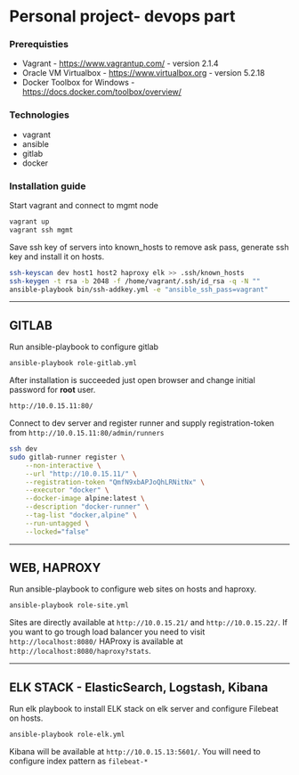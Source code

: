 # Personal project- devops part
### Prerequisties
- Vagrant - https://www.vagrantup.com/ - version 2.1.4
- Oracle VM Virtualbox - https://www.virtualbox.org - version 5.2.18
- Docker Toolbox for Windows - https://docs.docker.com/toolbox/overview/

### Technologies
- vagrant
- ansible
- gitlab
- docker

### Installation guide
Start vagrant and connect to mgmt node
```sh
vagrant up
vagrant ssh mgmt
```

Save ssh key of servers into known_hosts to remove ask pass, generate ssh key and install it on hosts.
```sh
ssh-keyscan dev host1 host2 haproxy elk >> .ssh/known_hosts
ssh-keygen -t rsa -b 2048 -f /home/vagrant/.ssh/id_rsa -q -N ""
ansible-playbook bin/ssh-addkey.yml -e "ansible_ssh_pass=vagrant"
```

-------------------------
GITLAB
-------------------------

Run ansible-playbook to configure gitlab
```sh
ansible-playbook role-gitlab.yml
```

After installation is succeeded just open browser and change initial password for **root** user.
```sh
http://10.0.15.11:80/
```

Connect to dev server and register runner and supply registration-token from `http://10.0.15.11:80/admin/runners`
```sh
ssh dev
sudo gitlab-runner register \
    --non-interactive \
    --url "http://10.0.15.11/" \
    --registration-token "QmfN9xbAPJoQhLRNitNx" \
    --executor "docker" \
    --docker-image alpine:latest \
    --description "docker-runner" \
    --tag-list "docker,alpine" \
    --run-untagged \
    --locked="false"
```

-------------------------
WEB, HAPROXY
-------------------------

Run ansible-playbook to configure web sites on hosts and haproxy.
```sh
ansible-playbook role-site.yml
```

Sites are directly available at `http://10.0.15.21/` and `http://10.0.15.22/`. If you want to go trough load balancer you need to visit `http://localhost:8080/`
HAProxy is available at `http://localhost:8080/haproxy?stats`.

-------------------------
ELK STACK - ElasticSearch, Logstash, Kibana
-------------------------

Run elk playbook to install ELK stack on elk server and configure Filebeat on hosts.
```sh
ansible-playbook role-elk.yml
```

Kibana will be available at `http://10.0.15.13:5601/`. You will need to configure index pattern as `filebeat-*`